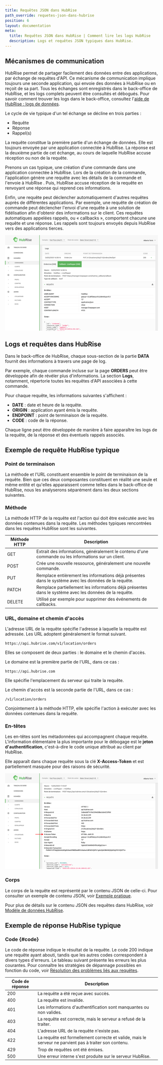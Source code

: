 ```yaml
---
title: Requêtes JSON dans HubRise
path_override: requetes-json-dans-hubrise
position: 6
layout: documentation
meta:
  title: Requêtes JSON dans HubRise | Comment lire les logs HubRise
  description: Logs et requêtes JSON typiques dans HubRise.
---
```


## Mécanismes de communication

HubRise permet de partager facilement des données entre des applications, par échange de requêtes d'API. Ce mécanisme de communication implique toujours une seconde application, qui envoie des données à HubRise ou en reçoit de sa part. Tous les échanges sont enregistrés dans le back-office de HubRise, et les logs complets peuvent être consultés et débogués. Pour savoir comment trouver les logs dans le back-office, consultez l'[aide de HubRise : logs de données](/docs/data#logs).

Le cycle de vie typique d'un tel échange se décline en trois parties :

- Requête
- Réponse
- Rappel(s)

La requête constitue la première partie d'un échange de données. Elle est toujours envoyée par une application connectée à HubRise. La réponse est la deuxième partie de cet échange, au cours de laquelle HubRise accuse réception ou non de la requête.

Prenons un cas typique, une création d'une commande dans une application connectée à HubRise. Lors de la création de la commande, l'application génère une requête avec les détails de la commande et l'envoie à HubRise . Puis, HubRise accuse réception de la requête en renvoyant une réponse qui reprend ces informations.

Enfin, une requête peut déclencher automatiquement d'autres requêtes auprès de différentes applications. Par exemple, une requête de création de commande peut déclencher l'envoi d'une requête à une solution de fidélisation afin d'obtenir des informations sur le client. Ces requêtes automatiques appelées rappels, ou « callbacks », comportent chacune une requête et une réponse. Les rappels sont toujours envoyés depuis HubRise vers des applications tierces.

![Composantes des requêtes d'API dans HubRise](./images/004-components-api-request.png)

## Logs et requêtes dans HubRise

Dans le back-office de HubRise, chaque sous-section de la partie **DATA** fournit des informations à travers une page de log.

Par exemple, chaque commande incluse sur la page **ORDERS** peut être développée afin de révéler plus d'informations. La section **Logs**, notamment, répertorie toutes les requêtes d'API associées à cette commande.

Pour chaque requête, les informations suivantes s'affichent :

- **DATE** : date et heure de la requête.
- **ORIGIN** : application ayant émis la requête.
- **ENDPOINT** : point de terminaison de la requête.
- **CODE** : code de la réponse.

Chaque ligne peut être développée de manière à faire apparaître les logs de la requête, de la réponse et des éventuels rappels associés.

## Exemple de requête HubRise typique

### Point de terminaison

La méthode et l'URL constituent ensemble le point de terminaison de la requête. Bien que ces deux composantes constituent en réalité une seule et même entité et qu'elles apparaissent comme telles dans le back-office de HubRise, nous les analyserons séparément dans les deux sections suivantes.

### Méthode

La méthode HTTP de la requête est l'action qui doit être exécutée avec les données contenues dans la requête. Les méthodes typiques rencontrées dans les requêtes HubRise sont les suivantes.

| Méthode HTTP | Description                                                                                            |
| ------------ | ------------------------------------------------------------------------------------------------------ |
| GET          | Extrait des informations, généralement le contenu d'une commande ou les informations sur un client.    |
| POST         | Crée une nouvelle ressource, généralement une nouvelle commande.                                       |
| PUT          | Remplace entièrement les informations déjà présentes dans le système avec les données de la requête.   |
| PATCH        | Remplace partiellement les informations déjà présentes dans le système avec les données de la requête. |
| DELETE       | Utilisé par exemple pour supprimer des événements de callbacks.                                        |

### URL, domaine et chemin d'accès

L'adresse URL de la requête spécifie l'adresse à laquelle la requête est adressée. Les URL adoptent généralement le format suivant.

```
https://api.hubrise.com/v1/location/orders
```

Elles se composent de deux parties : le domaine et le chemin d'accès.

Le domaine est la première partie de l'URL, dans ce cas :

```
https://api.hubrise.com
```

Elle spécifie l'emplacement du serveur qui traite la requête.

Le chemin d'accès est la seconde partie de l'URL, dans ce cas :

```
/v1/location/orders
```

Conjointement à la méthode HTTP, elle spécifie l'action à exécuter avec les données contenues dans la requête.

### En-têtes

Les en-têtes sont les métadonnées qui accompagnent chaque requête. L'information élémentaire la plus importante pour le débogage est le **jeton d'authentification**, c'est-à-dire le code unique attribué au client par HubRise.

Elle apparaît dans chaque requête sous la clé **X-Access-Token** et est partiellement masquée pour des raisons de sécurité.

![Jeton d'authentification dans une requête HubRise](./images/005-access-token-arrow.png)

### Corps

Le corps de la requête est représenté par le contenu JSON de celle-ci. Pour consulter un exemple de contenu JSON, voir [Exemple pratique](/docs/hubrise-logs/a-practical-example).

Pour plus de détails sur le contenu JSON des requêtes dans HubRise, voir [Modèle de données HubRise](/docs/hubrise-logs/hubrise-data-model).

## Exemple de réponse HubRise typique

### Code {#code}

Le code de réponse indique le résultat de la requête. Le code 200 indique une requête ayant abouti, tandis que les autres codes correspondent à divers types d'erreurs. Le tableau suivant présente les erreurs les plus courantes. Pour connaître les stratégies de dépannage possibles en fonction du code, voir [Résolution des problèmes liés aux requêtes](/docs/hubrise-logs/troubleshooting-requests).

| Code de réponse | Description                                                                                            |
| --------------- | ------------------------------------------------------------------------------------------------------ |
| 200             | La requête a été reçue avec succès.                                                                    |
| 400             | La requête est invalide.                                                                               |
| 401             | Les informations d'authentification sont manquantes ou non valides.                                    |
| 403             | La requête est correcte, mais le serveur a refusé de la traiter.                                       |
| 404             | L'adresse URL de la requête n'existe pas.                                                              |
| 422             | La requête est formellement correcte et valide, mais le serveur ne parvient pas à traiter son contenu. |
| 429             | Trop de requêtes ont été émises.                                                                       |
| 500             | Une erreur interne s'est produite sur le serveur HubRise.                                              |

